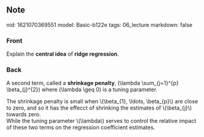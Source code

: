 ## Note
nid: 1621070369551
model: Basic-b122e
tags: 06_lecture
markdown: false

### Front
Explain the <b>central idea</b> of <b>ridge regression</b>.

### Back
A second term, called a <b>shrinkage penalty</b>, \(\lambda
\sum_{j=1}^{p} \beta_{j}^{2}\) where \(\lambda \geq 0\) is a tuning
parameter.
<div>
  The shrinkage penalty is small when \(\beta_{1}, \ldots,
  \beta_{p}\) are close to zero, and so it has the effecct of
  shrinking the estimates of \(\beta_{j}\) towards zero.
  <div>
    While the tuning parameter \(\lambda\) serves to control the
    relative impact of these two terms on the regression
    coefficient estimates.
  </div>
</div>
